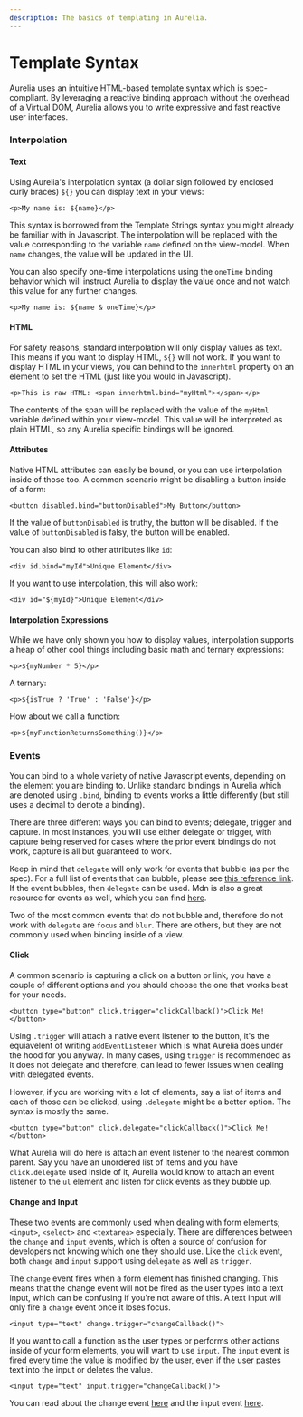 ```yaml
---
description: The basics of templating in Aurelia.
---
```


# Template Syntax

Aurelia uses an intuitive HTML-based template syntax which is spec-compliant. By leveraging a reactive binding approach without the overhead of a Virtual DOM, Aurelia allows you to write expressive and fast reactive user interfaces.

### Interpolation

#### Text

Using Aurelia's interpolation syntax \(a dollar sign followed by enclosed curly braces\) `${}` you can display text in your views:

```text
<p>My name is: ${name}</p>
```

This syntax is borrowed from the Template Strings syntax you might already be familiar with in Javascript. The interpolation will be replaced with the value corresponding to the variable `name` defined on the view-model. When `name` changes, the value will be updated in the UI.

You can also specify one-time interpolations using the `oneTime` binding behavior which will instruct Aurelia to display the value once and not watch this value for any further changes.

```text
<p>My name is: ${name & oneTime}</p>
```

#### HTML

For safety reasons, standard interpolation will only display values as text. This means if you want to display HTML, `${}` will not work. If you want to display HTML in your views, you can behind to the `innerhtml` property on an element to set the HTML \(just like you would in Javascript\).

```text
<p>This is raw HTML: <span innerhtml.bind="myHtml"></span></p>
```

The contents of the span will be replaced with the value of the `myHtml` variable defined within your view-model. This value will be interpreted as plain HTML, so any Aurelia specific bindings will be ignored.

#### Attributes

Native HTML attributes can easily be bound, or you can use interpolation inside of those too. A common scenario might be disabling a button inside of a form:

```text
<button disabled.bind="buttonDisabled">My Button</button>
```

If the value of `buttonDisabled` is truthy, the button will be disabled. If the value of `buttonDisabled` is falsy, the button will be enabled.

You can also bind to other attributes like `id`:

```text
<div id.bind="myId">Unique Element</div>
```

If you want to use interpolation, this will also work:

```text
<div id="${myId}">Unique Element</div>
```

#### Interpolation Expressions

While we have only shown you how to display values, interpolation supports a heap of other cool things including basic math and ternary expressions:

```text
<p>${myNumber * 5}</p>
```

A ternary:

```text
<p>${isTrue ? 'True' : 'False'}</p>
```

How about we call a function:

```text
<p>${myFunctionReturnsSomething()}</p>
```

### Events

You can bind to a whole variety of native Javascript events, depending on the element you are binding to. Unlike standard bindings in Aurelia which are denoted using `.bind`, binding to events works a little differently \(but still uses a decimal to denote a binding\).

There are three different ways you can bind to events; delegate, trigger and capture. In most instances, you will use either delegate or trigger, with capture being reserved for cases where the prior event bindings do not work, capture is all but guaranteed to work.

Keep in mind that `delegate` will only work for events that bubble \(as per the spec\). For a full list of events that can bubble, please see [this reference link](https://en.m.wikipedia.org/wiki/DOM_events#Events). If the event bubbles, then `delegate` can be used. Mdn is also a great resource for events as well, which you can find [here](https://developer.mozilla.org/en-US/docs/Web/Events).

Two of the most common events that do not bubble and, therefore do not work with `delegate` are `focus` and `blur`. There are others, but they are not commonly used when binding inside of a view.

#### Click

A common scenario is capturing a click on a button or link, you have a couple of different options and you should choose the one that works best for your needs.

```text
<button type="button" click.trigger="clickCallback()">Click Me!</button>
```

Using `.trigger` will attach a native event listener to the button, it's the equiavelent of writing `addEventListener` which is what Aurelia does under the hood for you anyway. In many cases, using `trigger` is recommended as it does not delegate and therefore, can lead to fewer issues when dealing with delegated events.

However, if you are working with a lot of elements, say a list of items and each of those can be clicked, using `.delegate` might be a better option. The syntax is mostly the same.

```text
<button type="button" click.delegate="clickCallback()">Click Me!</button>
```

What Aurelia will do here is attach an event listener to the nearest common parent. Say you have an unordered list of items and you have `click.delegate` used inside of it, Aurelia would know to attach an event listener to the `ul` element and listen for click events as they bubble up.

#### Change and Input

These two events are commonly used when dealing with form elements; `<input>`, `<select>` and `<textarea>` especially. There are differences between the `change` and `input` events, which is often a source of confusion for developers not knowing which one they should use. Like the `click` event, both `change` and `input` support using `delegate` as well as `trigger`.

The `change` event fires when a form element has finished changing. This means that the change event will not be fired as the user types into a text input, which can be confusing if you're not aware of this. A text input will only fire a `change` event once it loses focus.

```text
<input type="text" change.trigger="changeCallback()">
```

If you want to call a function as the user types or performs other actions inside of your form elements, you will want to use `input`. The `input` event is fired every time the value is modified by the user, even if the user pastes text into the input or deletes the value.

```text
<input type="text" input.trigger="changeCallback()">
```

You can read about the change event [here](https://developer.mozilla.org/en-US/docs/Web/API/HTMLElement/change_event) and the input event [here](https://developer.mozilla.org/en-US/docs/Web/API/HTMLElement/input_event).

